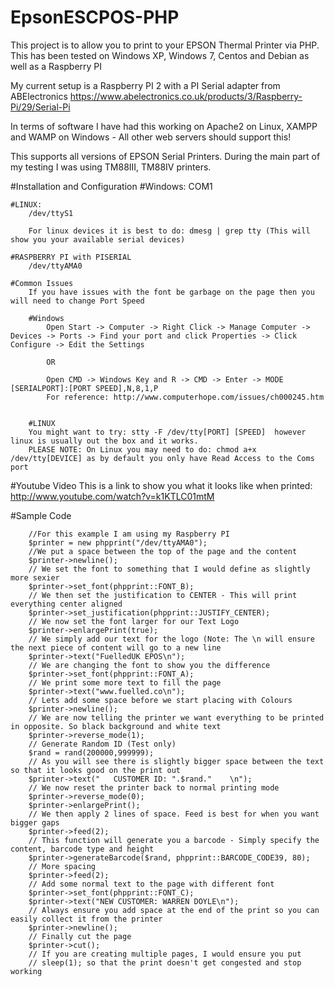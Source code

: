# EpsonESCPOS-PHP
This project is to allow you to print to your EPSON Thermal Printer via PHP.
This has been tested on Windows XP, Windows 7, Centos and Debian as well as a Raspberry PI

My current setup is a Raspberry PI 2 with a PI Serial adapter from ABElectronics
https://www.abelectronics.co.uk/products/3/Raspberry-Pi/29/Serial-Pi

In terms of software I have had this working on Apache2 on Linux, XAMPP and WAMP on Windows - All other web servers should support this!

This supports all versions of EPSON Serial Printers. During the main part of my testing I was using  TM88III, TM88IV printers.


#Installation and Configuration
    #Windows:
        COM1

    #LINUX:
        /dev/ttyS1

        For linux devices it is best to do: dmesg | grep tty (This will show you your available serial devices)

    #RASPBERRY PI with PISERIAL
        /dev/ttyAMA0

    #Common Issues
        If you have issues with the font be garbage on the page then you will need to change Port Speed

        #Windows
            Open Start -> Computer -> Right Click -> Manage Computer -> Devices -> Ports -> Find your port and click Properties -> Click Configure -> Edit the Settings

            OR

            Open CMD -> Windows Key and R -> CMD -> Enter -> MODE [SERIALPORT]:[PORT SPEED],N,8,1,P
            For reference: http://www.computerhope.com/issues/ch000245.htm


        #LINUX
        You might want to try: stty -F /dev/tty[PORT] [SPEED]  however linux is usually out the box and it works.
        PLEASE NOTE: On Linux you may need to do: chmod a+x /dev/tty[DEVICE] as by default you only have Read Access to the Coms port

#Youtube Video
This is a link to show you what it looks like when printed:
http://www.youtube.com/watch?v=k1KTLC01mtM

#Sample Code

        //For this example I am using my Raspberry PI
        $printer = new phpprint("/dev/ttyAMA0");
        //We put a space between the top of the page and the content
        $printer->newline();
        // We set the font to something that I would define as slightly more sexier
        $printer->set_font(phpprint::FONT_B);
        // We then set the justification to CENTER - This will print everything center aligned
        $printer->set_justification(phpprint::JUSTIFY_CENTER);
        // We now set the font larger for our Text Logo
        $printer->enlargePrint(true);
        // We simply add our text for the logo (Note: The \n will ensure the next piece of content will go to a new line
        $printer->text("FuelledUK EPOS\n");
        // We are changing the font to show you the difference
        $printer->set_font(phpprint::FONT_A);
        // We print some more text to fill the page
        $printer->text("www.fuelled.co\n");
        // Lets add some space before we start placing with Colours
        $printer->newline();
        // We are now telling the printer we want everything to be printed in opposite. So black background and white text
        $printer->reverse_mode(1);
        // Generate Random ID (Test only)
        $rand = rand(200000,999999);
        // As you will see there is slightly bigger space between the text so that it looks good on the print out
        $printer->text("   CUSTOMER ID: ".$rand."    \n");
        // We now reset the printer back to normal printing mode
        $printer->reverse_mode(0);
        $printer->enlargePrint();
        // We then apply 2 lines of space. Feed is best for when you want bigger gaps
        $printer->feed(2);
        // This function will generate you a barcode - Simply specify the content, barcode type and height
        $printer->generateBarcode($rand, phpprint::BARCODE_CODE39, 80);
        // More spacing
        $printer->feed(2);
        // Add some normal text to the page with different font
        $printer->set_font(phpprint::FONT_C);
        $printer->text("NEW CUSTOMER: WARREN DOYLE\n");
        // Always ensure you add space at the end of the print so you can easily collect it from the printer
        $printer->newline();
        // Finally cut the page
        $printer->cut();
        // If you are creating multiple pages, I would ensure you put
        // sleep(1); so that the print doesn't get congested and stop working